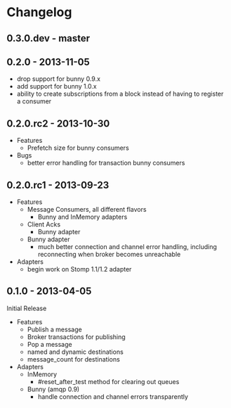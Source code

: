 # Changelog

## 0.3.0.dev - master

## 0.2.0 - 2013-11-05

* drop support for bunny 0.9.x
* add support for bunny 1.0.x
* ability to create subscriptions from a block instead of having to
  register a consumer

## 0.2.0.rc2 - 2013-10-30

* Features
    * Prefetch size for bunny consumers
* Bugs
    * better error handling for transaction bunny consumers

## 0.2.0.rc1 - 2013-09-23

* Features
    * Message Consumers, all different flavors
        * Bunny and InMemory adapters
    * Client Acks
        * Bunny adapter
    * Bunny adapter
        * much better connection and channel error handling, including
          reconnecting when broker becomes unreachable
* Adapters
    * begin work on Stomp 1.1/1.2 adapter

## 0.1.0 - 2013-04-05

Initial Release

* Features
    * Publish a message
    * Broker transactions for publishing
    * Pop a message
    * named and dynamic destinations
    * message_count for destinations
* Adapters
    * InMemory
        * #reset_after_test method for clearing out queues
    * Bunny (amqp 0.9)
        * handle connection and channel errors transparently
